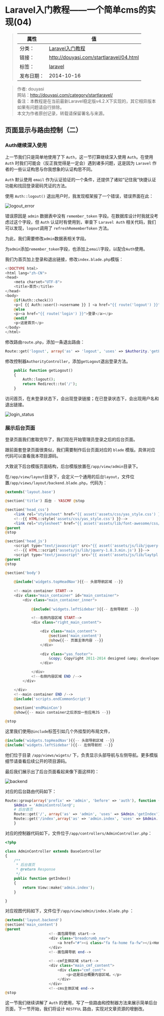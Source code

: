 # Laravel入门教程——一个简单cms的实现(04)

>|  属性  |  值  |
>| ----- | ----- |
>| 分类： | [Laravel入门教程](http://douyasi.com/category/startlaravel/) |
>| 链接： | http://douyasi.com/startlaravel/04.html |
>| 标签： | [laravel](http://douyasi.com/tag/laravel)  |
>| 发布日期： | 2014-10-16 |

>    作者: douyasi  
>    网站：http://douyasi.com/category/startlaravel/  
>    备注：本教程是在当前最新Laravel稳定版v4.2.X下实现的，其它相异版本如果有问题请自行排除。  
>    本文为作者原创记录，转载请保留署名与来源。

## 页面显示与路由控制（二）

### Auth继续深入使用

上一节我们只是简单地使用了下 `Auth`，这一节打算继续深入使用 `Auth`。在使用 `Auth` 时我们可能会（反正我觉得是一定会）遇到诸多问题，这是因为 `Laravel` 作者的一些认证构思与你我想象的认证构思不同。    
 
`Auth` 默认使用 `email` 作为认证验证的一个条件，还提供了诸如“记住我”快捷认证功能和找回登录密码凭证的方法。  

使用 `Auth::logout()` 退出用户时，我发现框架报了一个错误，错误界面在此：  

![logout_error][1]

错误原因是 `admin` 数据表中没有 `remember_token` 字段。在数据库设计时我就没考虑过这个字段，但 `Auth` 认证时有使用到，审查下 `Laravel Auth` 相关代码，我们可以发现，`logout`调用了 `refreshRememberToken` 方法。  

为此，我们需要修改`admin`数据表相关字段。

为`admin`添加`remember_token`字段，也添加上`email`字段，以配合`Auth`使用。



我们为首页加上登录和退出链接，修改`index.blade.php`模版：

```php
<!DOCTYPE html>
<html lang="zh-CN">
<head>
	<meta charset="UTF-8">
	<title>首页</title>
</head>
<body>
	@if(Auth::check())
	<p>[ {{ Auth::user()->username }} ] <a href="{{ route('logout') }}">退出</a></p>
	@else
	<p><a href="{{ route('login') }}">登录</a></p>
	@endif
	<p>这是首页</p>
</body>
</html>
```

修改路由`route.php`，添加一条退出路由：

```php
Route::get('logout', array('as' => 'logout', 'uses' => $Authority.'getLogout'));
```

修改控制器`AuthorityController`，添加`getLogout`退出登录方法。  

```php
	public function getLogout()
	{
		Auth::logout();
		return Redirect::to('/');
	}
```

访问首页，在未登录状态下，会出现登录链接；在已登录状态下，会出现用户名和退出链接。
  
![login_status][2]  

### 展示后台页面

登录页面我们套取完毕了，我们现在开始管理员登录之后的后台页面。

跟前面套登录页面很类似，我们需要制作后台页面对应的 `blade` 模版。具体对应代码可以查看我本项目源码。 
 
大致说下后台模版页面结构，后台模版放置在`/app/view/admin`目录下。 

在`/app/view/layout`目录下，会定义一个通用的后台`layout`，文件位置`/app/views/layout/backend.blade.php`，代码为：
  
```php
@extends('layout.base')

@section('title') 后台 - YASCMF @stop

@section('head_css')
	<link rel="stylesheet" href="{{ asset('assets/css/yas_style.css') }}" />
	<!--{{ HTML::style('assets/css/yas_style.css') }}-->
	<link rel="stylesheet" href="{{ asset('assets/lib/font-awesome/css/font-awesome.min.css') }}" />{{-- 可以到此查看fontawesome图标字体：http://fontawesome.io/icons/ --}}
@parent
@stop

@section('head_js')
	<script type="text/javascript" src="{{ asset('assets/js/lib/jquery-1.8.3.min.js') }}"></script>
	<!--{{ HTML::script('assets/js/lib/jquery-1.8.3.min.js') }}-->
	<script type="text/javascript" src="{{ asset('assets/js/lib/laytpl.js') }}"></script>
@parent
@stop

@section('body')
	
	@include('widgets.topHeadNav'){{-- 头部导航区域 --}}
	
	<!--main container START-->
	<div class="main_container" id="main_container">
		<div class="main_container_inner">
		
			@include('widgets.leftSidebar'){{-- 左侧导航栏 --}}

			<!--右侧内容区域 START-->
			<div class="right_main_content">

				<div class="main_content">
					@section('main_content')
					@show{{-- 页面主体内容 --}}
				</div>
				
				<div class="yas_footer">
					&copy; Copyright 2011-2014 designed &amp; developed by <a href="#">raoyc</a>
				</div>

			</div>
			<!--右侧内容区域 END /-->
		</div>

	</div>
	<!--main container END /-->
	@include('scripts.endCommonScript')
	
	@section('endMainCon')
	@show{{-- main container之后添加一些应用JS --}}

@stop

```

这里我们使用`@include`标签引如几个外挂型的布局文件，  

```php
@include('widgets.topHeadNav'){{-- 头部导航区域 --}}
@include('widgets.leftSidebar'){{-- 左侧导航栏 --}}
```

他们位于目录 `/app/views/wigets/` 下，负责显示头部导航与左侧导航。更多模版细节请查看后续公开的项目源码。  

最后我们展示出了后台页面看起来像下面这样的：  

![backend][3]

对应的后台路由代码如下：  

```php
Route::group(array('prefix' => 'admin', 'before' => 'auth'), function () {
	$Admin = 'AdminController@';
	# 后台首页
	Route::get('/', array('as' => 'admin', 'uses' => $Admin.'getIndex'));
	Route::get('/index',array('as' => 'admin.index', 'uses' => $Admin.'getIndex'));
	}
```

对应的控制器代码如下，文件位于`/app/controllers/AdminController.php`：

```php
<?php

class AdminController extends BaseController
{
	/**
	 * 后台首页
	 * @return Response
	 */
	public function getIndex()
	{
		return View::make('admin.index');
	}

}
```

对应视图代码如下，文件位于`/app/view/admin/index.blade.php` ：

```php
@extends('layout.backend')
@section('main_content')
@parent
					<!--面包屑导航 start-->
					<div class="breadcrumb_nav">
						<a href="#"><i class="fa fa-home fa-fw"></i>Home</a>  &gt;  <a href="#">控制台</a>  &gt;  概要
					</div>
					<!--面包屑导航 end-->
					
					<!--cmf主体区域 start-->
					<div class="main_cmf_content">
						<div class="cmf_cont">
							<p>这是后台概要内容区域。</p>
						</div>
					</div>
					<!--cms主体区域 end-->
@stop
```

这一节我们继续讲解了 `Auth` 的使用，写了一些路由和控制器方法来展示简单后台页面，下一节开始，我们将设计 `RESTFUL` 路由，实现对文章资源的增删改。 


  [1]: http://douyasi.com/usr/uploads/2014/10/469140762.jpg
  [2]: http://douyasi.com/usr/uploads/2014/10/3413491079.jpg
  [3]: http://douyasi.com/usr/uploads/2014/10/1543185316.jpg